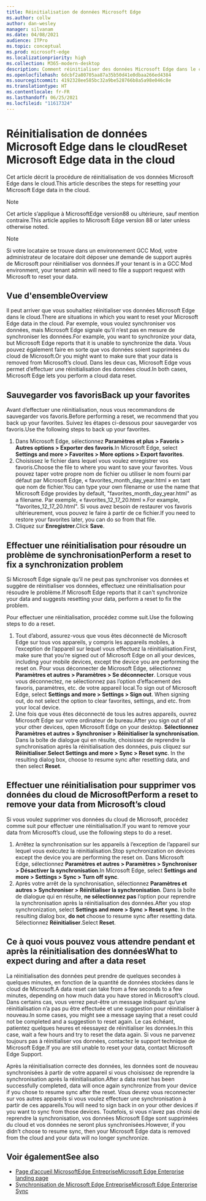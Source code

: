 ```yaml
---
title: Réinitialisation de données Microsoft Edge
ms.author: collw
author: dan-wesley
manager: silvanam
ms.date: 04/08/2021
audience: ITPro
ms.topic: conceptual
ms.prod: microsoft-edge
ms.localizationpriority: high
ms.collection: M365-modern-desktop
description: Comment réinitialiser des données Microsoft Edge dans le cloud
ms.openlocfilehash: 6dcbf2a80705aa87a35b50d41e0dbaa266ed4384
ms.sourcegitcommit: 4192328ee585bc32a9be528766b8a5a98e046c8e
ms.translationtype: HT
ms.contentlocale: fr-FR
ms.lasthandoff: 06/25/2021
ms.locfileid: "11617324"
---
```

# <a name="reset-microsoft-edge-data-in-the-cloud"></a><span data-ttu-id="78866-103">Réinitialisation de données Microsoft Edge dans le cloud</span><span class="sxs-lookup"><span data-stu-id="78866-103">Reset Microsoft Edge data in the cloud</span></span>

<span data-ttu-id="78866-104">Cet article décrit la procédure de réinitialisation de vos données Microsoft Edge dans le cloud.</span><span class="sxs-lookup"><span data-stu-id="78866-104">This article describes the steps for resetting your Microsoft Edge data in the cloud.</span></span>

> [!NOTE]
> <span data-ttu-id="78866-105">Cet article s’applique à MicrosoftEdge version88 ou ultérieure, sauf mention contraire.</span><span class="sxs-lookup"><span data-stu-id="78866-105">This article applies to Microsoft Edge version 88 or later unless otherwise noted.</span></span>

> [!NOTE]
> <span data-ttu-id="78866-106">Si votre locataire se trouve dans un environnement GCC Mod, votre administrateur de locataire doit déposer une demande de support auprès de Microsoft pour réinitialiser vos données.</span><span class="sxs-lookup"><span data-stu-id="78866-106">If your tenant is in a GCC Mod environment, your tenant admin will need to file a support request with Microsoft to reset your data.</span></span>

## <a name="overview"></a><span data-ttu-id="78866-107">Vue d'ensemble</span><span class="sxs-lookup"><span data-stu-id="78866-107">Overview</span></span>

<span data-ttu-id="78866-108">Il peut arriver que vous souhaitiez réinitialiser vos données Microsoft Edge dans le cloud.</span><span class="sxs-lookup"><span data-stu-id="78866-108">There are situations in which you want to reset your Microsoft Edge data in the cloud.</span></span> <span data-ttu-id="78866-109">Par exemple, vous voulez synchroniser vos données, mais Microsoft Edge signale qu’il n’est pas en mesure de synchroniser les données.</span><span class="sxs-lookup"><span data-stu-id="78866-109">For example,  you want to synchronize your data, but Microsoft Edge reports that it is unable to synchronize the data.</span></span> <span data-ttu-id="78866-110">Vous pouvez également faire en sorte que vos données soient supprimées du cloud de Microsoft.</span><span class="sxs-lookup"><span data-stu-id="78866-110">Or you might want to make sure that your data is removed from Microsoft’s cloud.</span></span> <span data-ttu-id="78866-111">Dans les deux cas, Microsoft Edge vous permet d’effectuer une réinitialisation des données cloud.</span><span class="sxs-lookup"><span data-stu-id="78866-111">In both cases, Microsoft Edge lets you perform a cloud data reset.</span></span>

## <a name="back-up-your-favorites"></a><span data-ttu-id="78866-112">Sauvegarder vos favoris</span><span class="sxs-lookup"><span data-stu-id="78866-112">Back up your favorites</span></span>

<span data-ttu-id="78866-113">Avant d’effectuer une réinitialisation, nous vous recommandons de sauvegarder vos favoris.</span><span class="sxs-lookup"><span data-stu-id="78866-113">Before performing a reset, we recommend that you back up your favorites.</span></span> <span data-ttu-id="78866-114">Suivez les étapes ci-dessous pour sauvegarder vos favoris.</span><span class="sxs-lookup"><span data-stu-id="78866-114">Use the following steps to back up your favorites.</span></span>

1. <span data-ttu-id="78866-115">Dans Microsoft Edge, sélectionnez **Paramètres et plus > Favoris > Autres options > Exporter des favoris**.</span><span class="sxs-lookup"><span data-stu-id="78866-115">In Microsoft Edge, select **Settings and more > Favorites > More options > Export favorites**.</span></span>
2. <span data-ttu-id="78866-116">Choisissez le fichier dans lequel vous voulez enregistrer vos favoris.</span><span class="sxs-lookup"><span data-stu-id="78866-116">Choose the file to where you want to save your favorites.</span></span> <span data-ttu-id="78866-117">Vous pouvez taper votre propre nom de fichier ou utiliser le nom fourni par défaut par Microsoft Edge, « favorites_month_day_year.html » en tant que nom de fichier.</span><span class="sxs-lookup"><span data-stu-id="78866-117">You can type your own filename or use the name that Microsoft Edge provides by default,  "favorites_month_day_year.html" as a filename.</span></span> <span data-ttu-id="78866-118">Par exemple, « favorites_12_17_20.html ».</span><span class="sxs-lookup"><span data-stu-id="78866-118">For example, "favorites_12_17_20.html".</span></span> <span data-ttu-id="78866-119">Si vous avez besoin de restaurer vos favoris ultérieurement, vous pouvez le faire à partir de ce fichier.</span><span class="sxs-lookup"><span data-stu-id="78866-119">If you need to restore your favorites later, you can do so from that file.</span></span>
3. <span data-ttu-id="78866-120">Cliquez sur **Enregistrer**.</span><span class="sxs-lookup"><span data-stu-id="78866-120">Click **Save**.</span></span>

## <a name="perform-a-reset-to-fix-a-synchronization-problem"></a><span data-ttu-id="78866-121">Effectuer une réinitialisation pour résoudre un problème de synchronisation</span><span class="sxs-lookup"><span data-stu-id="78866-121">Perform a reset to fix a synchronization problem</span></span>

<span data-ttu-id="78866-122">Si Microsoft Edge signale qu’il ne peut pas synchroniser vos données et suggère de réinitialiser vos données, effectuez une réinitialisation pour résoudre le problème.</span><span class="sxs-lookup"><span data-stu-id="78866-122">If Microsoft Edge reports that it can't synchronize your data and suggests resetting your data, perform a reset to fix the problem.</span></span>

<span data-ttu-id="78866-123">Pour effectuer une réinitialisation, procédez comme suit.</span><span class="sxs-lookup"><span data-stu-id="78866-123">Use the following steps to do a reset.</span></span>

1. <span data-ttu-id="78866-124">Tout d’abord, assurez-vous que vous êtes déconnecté de Microsoft Edge sur tous vos appareils, y compris les appareils mobiles, à l’exception de l’appareil sur lequel vous effectuez la réinitialisation.</span><span class="sxs-lookup"><span data-stu-id="78866-124">First, make sure that you’re signed out of Microsoft Edge on all your devices, including your mobile devices, except the device you are performing the reset on.</span></span> <span data-ttu-id="78866-125">Pour vous déconnecter de Microsoft Edge, sélectionnez **Paramètres et autres > Paramètres > Se déconnecter**. Lorsque vous vous déconnectez, ne sélectionnez pas l’option d’effacement des favoris, paramètres, etc. de votre appareil local.</span><span class="sxs-lookup"><span data-stu-id="78866-125">To sign out of Microsoft Edge, select **Settings and more > Settings > Sign out**. When signing out, do not select the option to clear favorites, settings, and etc. from your local device.</span></span>
2. <span data-ttu-id="78866-126">Une fois que vous êtes déconnecté de tous les autres appareils, ouvrez Microsoft Edge sur votre ordinateur de bureau.</span><span class="sxs-lookup"><span data-stu-id="78866-126">After you sign out of all your other devices, open Microsoft Edge on your desktop.</span></span> <span data-ttu-id="78866-127">**Sélectionnez Paramètres et autres > Synchroniser > Réinitialiser la synchronisation**. Dans la boîte de dialogue qui en résulte, choisissez de reprendre la synchronisation après la réinitialisation des données, puis cliquez sur **Réinitialiser**.</span><span class="sxs-lookup"><span data-stu-id="78866-127">**Select Settings and more > Sync > Reset sync**. In the resulting dialog box, choose to resume sync after resetting data, and then select **Reset**.</span></span>

## <a name="perform-a-reset-to-remove-your-data-from-microsofts-cloud"></a><span data-ttu-id="78866-128">Effectuer une réinitialisation pour supprimer vos données du cloud de Microsoft</span><span class="sxs-lookup"><span data-stu-id="78866-128">Perform a reset to remove your data from Microsoft’s cloud</span></span>

<span data-ttu-id="78866-129">Si vous voulez supprimer vos données du cloud de Microsoft, procédez comme suit pour effectuer une réinitialisation.</span><span class="sxs-lookup"><span data-stu-id="78866-129">If you want to remove your data from Microsoft’s cloud, use the following steps to do a reset.</span></span>

1. <span data-ttu-id="78866-130">Arrêtez la synchronisation sur les appareils à l’exception de l’appareil sur lequel vous exécutez la réinitialisation.</span><span class="sxs-lookup"><span data-stu-id="78866-130">Stop synchronization on devices except the device you are performing the reset on.</span></span>  <span data-ttu-id="78866-131">Dans Microsoft Edge, sélectionnez **Paramètres et autres > Paramètres > Synchroniser > Désactiver la synchronisation**.</span><span class="sxs-lookup"><span data-stu-id="78866-131">In Microsoft Edge, select **Settings and more > Settings > Sync > Turn off sync**.</span></span>  
2. <span data-ttu-id="78866-132">Après votre arrêt de la synchronisation, sélectionnez **Paramètres et autres > Synchroniser > Réinitialiser la synchronisation**. Dans la boîte de dialogue qui en résulte, **ne sélectionnez pas** l’option pour reprendre la synchronisation après la réinitialisation des données.</span><span class="sxs-lookup"><span data-stu-id="78866-132">After you stop synchronization, select **Settings and more > Sync > Reset sync**. In the resulting dialog box, **do not** choose to resume sync after resetting data.</span></span> <span data-ttu-id="78866-133">Sélectionnez **Réinitialiser**.</span><span class="sxs-lookup"><span data-stu-id="78866-133">Select **Reset**.</span></span>

## <a name="what-to-expect-during-and-after-a-data-reset"></a><span data-ttu-id="78866-134">Ce à quoi vous pouvez vous attendre pendant et après la réinitialisation des données</span><span class="sxs-lookup"><span data-stu-id="78866-134">What to expect during and after a data reset</span></span>

<span data-ttu-id="78866-135">La réinitialisation des données peut prendre de quelques secondes à quelques minutes, en fonction de la quantité de données stockées dans le cloud de Microsoft.</span><span class="sxs-lookup"><span data-stu-id="78866-135">A data reset can take from a few seconds to a few minutes, depending on how much data you have stored in Microsoft’s cloud.</span></span> <span data-ttu-id="78866-136">Dans certains cas, vous verrez peut-être un message indiquant qu’une réinitialisation n’a pas pu être effectuée et une suggestion pour réinitialiser à nouveau.</span><span class="sxs-lookup"><span data-stu-id="78866-136">In some cases, you might see a message saying that a reset could not be completed and a suggestion to reset again.</span></span> <span data-ttu-id="78866-137">Le cas échéant, patientez quelques heures et réessayez de réinitialiser les données.</span><span class="sxs-lookup"><span data-stu-id="78866-137">In this case, wait a few hours and try to reset the data again.</span></span> <span data-ttu-id="78866-138">Si vous ne parvenez toujours pas à réinitialiser vos données, contactez le support technique de Microsoft Edge.</span><span class="sxs-lookup"><span data-stu-id="78866-138">If you are still unable to reset your data, contact Microsoft Edge Support.</span></span>

<span data-ttu-id="78866-139">Après la réinitialisation correcte des données, les données sont de nouveau synchronisées à partir de votre appareil si vous choisissez de reprendre la synchronisation après la réinitialisation.</span><span class="sxs-lookup"><span data-stu-id="78866-139">After a data reset has been successfully completed, data will once again synchronize from your device if you chose to resume sync after the reset.</span></span> <span data-ttu-id="78866-140">Vous devrez vous reconnecter sur vos autres appareils si vous voulez effectuer une synchronisation à partir de ces appareils.</span><span class="sxs-lookup"><span data-stu-id="78866-140">You will need to sign back in on your other devices if you want to sync from those devices.</span></span> <span data-ttu-id="78866-141">Toutefois, si vous n’avez pas choisi de reprendre la synchronisation, vos données Microsoft Edge sont supprimées du cloud et vos données ne seront plus synchronisées.</span><span class="sxs-lookup"><span data-stu-id="78866-141">However, if you didn’t choose to resume sync, then your Microsoft Edge data is removed from the cloud and your data will no longer synchronize.</span></span>

## <a name="see-also"></a><span data-ttu-id="78866-142">Voir également</span><span class="sxs-lookup"><span data-stu-id="78866-142">See also</span></span>

- [<span data-ttu-id="78866-143">Page d’accueil MicrosoftEdge Entreprise</span><span class="sxs-lookup"><span data-stu-id="78866-143">Microsoft Edge Enterprise landing page</span></span>](https://aka.ms/EdgeEnterprise)
- [<span data-ttu-id="78866-144">Synchronisation de Microsoft Edge Entreprise</span><span class="sxs-lookup"><span data-stu-id="78866-144">Microsoft Edge Enterprise Sync</span></span>](microsoft-edge-enterprise-sync.md)